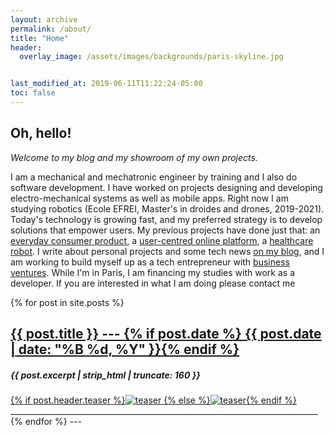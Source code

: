 ```yaml
---
layout: archive
permalink: /about/
title: "Home"
header:
  overlay_image: /assets/images/backgrounds/paris-skyline.jpg


last_modified_at: 2019-06-11T11:22:24-05:00
toc: false
---
```

<h2>Oh, hello!</h2>
<i>Welcome to my blog and my showroom of my own projects.</i>

I am a mechanical and mechatronic engineer by training and I also do software development.
I have worked on projects designing and developing electro-mechanical systems as well as mobile apps.
Right now I am studying robotics (Ecole EFREI, Master's in droides and drones, 2019-2021).
Today's technology is growing fast, and my preferred strategy is to develop solutions that empower users.
My previous projects have done just that: an [everyday consumer product](https://thomascarstens.github.io/tech-project/braai-tongs/), a [user-centred online platform](https://thomascarstens.github.io/tech-project/App-for-education/),
a [healthcare robot](https://thomascarstens.github.io/tech-project/Service-robot/). I write about personal projects and some tech news [on my blog](https://thomascarstens.github.io/tags/), and I am working to build myself up as a tech entrepreneur with [business ventures](https://thomascarstens.github.io/business/). While I'm in Paris, I am financing my studies with work as a developer.
If you are interested in what I am doing please contact me

{% for post in site.posts %}
  <article class="tile" itemscope itemtype="http://schema.org/Article">
  <!-- TITLE -->
    <h2 class="post-title" itemprop="name">
    <a href="{{ site.url }}{{ post.url }}">{{ post.title }} --- {% if post.date %} <time class="entry-date date published" datetime="{{ post.date | date: "%Y-%m-%d" }}" itemprop="datePublished">{{ post.date | date: "%B %d, %Y" }}</time>{% endif %} </a>
    </h2>
  <!-- DATE   
    <h5>{% if post.date %}<p class="entry-date date published"><time datetime="{{ post.date | date: "%Y-%m-%d" }}" itemprop="datePublished">{{ post.date | date: "%B %d, %Y" }}</time></p>{% endif %}</h5>-->
  <!-- DESCRIPTION -->  
    <h5 class="post-excerpt" itemprop="description">{{ post.excerpt | strip_html | truncate: 160 }}</h5>
  <!-- HEADER -->
    <a href="{{ site.url }}{{ post.url }}" title="{{ post.title }}" class="post-teaser">{% if post.header.teaser %}<img src="../{{ post.header.teaser }}" alt="teaser" itemprop="image">
      {% else %}<img src="{{ site.url }}/images/{{ site.teaser }}" alt="teaser" itemprop="image">{% endif %}</a>
  </article><!-- /.tile -->
  _____________________________________________________________________________
{% endfor %}
---
